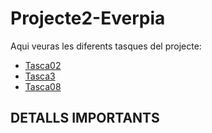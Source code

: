 # Projecte2-Everpia

Aqui veuras les diferents tasques del projecte:

- [Tasca02](Tasca02)
- [Tasca3](Tasca3)
- [Tasca08](Tasca08)
 

## DETALLS IMPORTANTS
